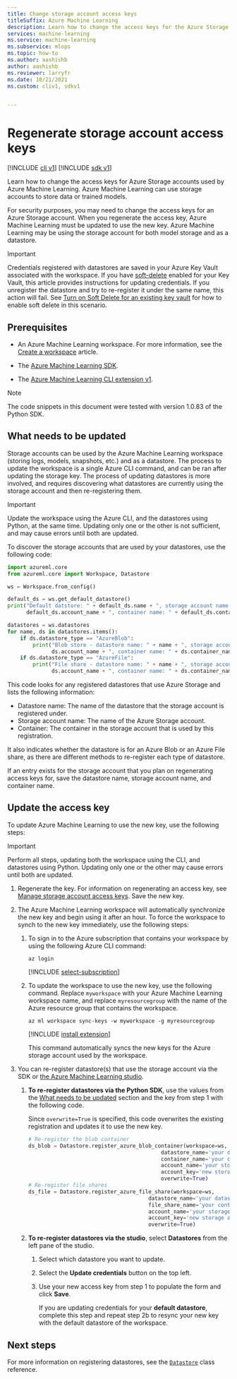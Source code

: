 ```yaml
---
title: Change storage account access keys
titleSuffix: Azure Machine Learning
description: Learn how to change the access keys for the Azure Storage account used by your workspace. Azure Machine Learning uses an Azure Storage account to store data and models. 
services: machine-learning
ms.service: machine-learning
ms.subservice: mlops
ms.topic: how-to
ms.author: aashishb
author: aashishb
ms.reviewer: larryfr
ms.date: 10/21/2021
ms.custom: cliv1, sdkv1


---
```


# Regenerate storage account access keys
[!INCLUDE [cli v1](../../includes/machine-learning-cli-v1.md)]
[!INCLUDE [sdk v1](../../includes/machine-learning-sdk-v1.md)]


Learn how to change the access keys for Azure Storage accounts used by Azure Machine Learning. Azure Machine Learning can use storage accounts to store data or trained models.

For security purposes, you may need to change the access keys for an Azure Storage account. When you regenerate the access key, Azure Machine Learning must be updated to use the new key. Azure Machine Learning may be using the storage account for both model storage and as a datastore.

> [!IMPORTANT]
> Credentials registered with datastores are saved in your Azure Key Vault associated with the workspace. If you have [soft-delete](../key-vault/general/soft-delete-overview.md) enabled for your Key Vault, this article provides instructions for updating credentials. If you unregister the datastore and try to re-register it under the same name, this action will fail. See [Turn on Soft Delete for an existing key vault](../key-vault/general/soft-delete-change.md#turn-on-soft-delete-for-an-existing-key-vault) for how to enable soft delete in this scenario.

## Prerequisites

* An Azure Machine Learning workspace. For more information, see the [Create a workspace](how-to-manage-workspace.md) article.

* The [Azure Machine Learning SDK](/python/api/overview/azure/ml/install).

* The [Azure Machine Learning CLI extension v1](v1/reference-azure-machine-learning-cli.md).

> [!NOTE]
> The code snippets in this document were tested with version 1.0.83 of the Python SDK.

<a id="whattoupdate"></a> 

## What needs to be updated

Storage accounts can be used by the Azure Machine Learning workspace (storing logs, models, snapshots, etc.) and as a datastore. The process to update the workspace is a single Azure CLI command, and can be ran after updating the storage key. The process of updating datastores is more involved, and requires discovering what datastores are currently using the storage account and then re-registering them.

> [!IMPORTANT]
> Update the workspace using the Azure CLI, and the datastores using Python, at the same time. Updating only one or the other is not sufficient, and may cause errors until both are updated.

To discover the storage accounts that are used by your datastores, use the following code:

```python
import azureml.core
from azureml.core import Workspace, Datastore

ws = Workspace.from_config()

default_ds = ws.get_default_datastore()
print("Default datstore: " + default_ds.name + ", storage account name: " +
      default_ds.account_name + ", container name: " + default_ds.container_name)

datastores = ws.datastores
for name, ds in datastores.items():
    if ds.datastore_type == "AzureBlob":
        print("Blob store - datastore name: " + name + ", storage account name: " +
              ds.account_name + ", container name: " + ds.container_name)
    if ds.datastore_type == "AzureFile":
        print("File share - datastore name: " + name + ", storage account name: " +
              ds.account_name + ", container name: " + ds.container_name)
```

This code looks for any registered datastores that use Azure Storage and lists the following information:

* Datastore name: The name of the datastore that the storage account is registered under.
* Storage account name: The name of the Azure Storage account.
* Container: The container in the storage account that is used by this registration.

It also indicates whether the datastore is for an Azure Blob or an Azure File share, as there are different methods to re-register each type of datastore.

If an entry exists for the storage account that you plan on regenerating access keys for, save the datastore name, storage account name, and container name.

## Update the access key

To update Azure Machine Learning to use the new key, use the following steps:

> [!IMPORTANT]
> Perform all steps, updating both the workspace using the CLI, and datastores using Python. Updating only one or the other may cause errors until both are updated.

1. Regenerate the key. For information on regenerating an access key, see [Manage storage account access keys](../storage/common/storage-account-keys-manage.md). Save the new key.

1. The Azure Machine Learning workspace will automatically synchronize the new key and begin using it after an hour. To force the workspace to synch to the new key immediately, use the following steps:

    1. To sign in to the Azure subscription that contains your workspace by using the following Azure CLI command:

        ```azurecli-interactive
        az login
        ```

        [!INCLUDE [select-subscription](../../includes/machine-learning-cli-subscription.md)]

    1. To update the workspace to use the new key, use the following command. Replace `myworkspace` with your Azure Machine Learning workspace name, and replace `myresourcegroup` with the name of the Azure resource group that contains the workspace.

        ```azurecli-interactive
        az ml workspace sync-keys -w myworkspace -g myresourcegroup
        ```

        [!INCLUDE [install extension](../../includes/machine-learning-service-install-extension.md)]

        This command automatically syncs the new keys for the Azure storage account used by the workspace.

1. You can re-register datastore(s) that use the storage account via the SDK or [the Azure Machine Learning studio](https://ml.azure.com).
    1. **To re-register datastores via the Python SDK**, use the values from the [What needs to be updated](#whattoupdate) section and the key from step 1 with the following code. 
    
        Since `overwrite=True` is specified, this code overwrites the existing registration and updates it to use the new key.
    
        ```python
        # Re-register the blob container
        ds_blob = Datastore.register_azure_blob_container(workspace=ws,
                                                  datastore_name='your datastore name',
                                                  container_name='your container name',
                                                  account_name='your storage account name',
                                                  account_key='new storage account key',
                                                  overwrite=True)
        # Re-register file shares
        ds_file = Datastore.register_azure_file_share(workspace=ws,
                                              datastore_name='your datastore name',
                                              file_share_name='your container name',
                                              account_name='your storage account name',
                                              account_key='new storage account key',
                                              overwrite=True)
        
        ```
    
    1. **To re-register datastores via the studio**, select **Datastores** from the left pane of the studio. 
        1. Select which datastore you want to update.
        1. Select the **Update credentials** button on the top left. 
        1. Use your new access key from step 1 to populate the form and click **Save**.
        
            If you are updating credentials for your **default datastore**, complete this step and repeat step 2b to resync your new key with the default datastore of the workspace. 

## Next steps

For more information on registering datastores, see the [`Datastore`](/python/api/azureml-core/azureml.core.datastore%28class%29) class reference.